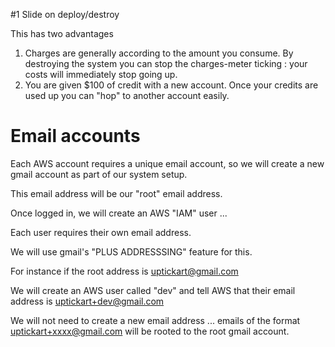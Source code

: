 #1 Slide on deploy/destroy

This has two advantages

1. Charges are generally according to the amount you consume. By destroying the system you can stop the charges-meter ticking : your costs will immediately stop going up.
2. You are given $100 of credit with a new account. Once your credits are used up you can "hop" to another account easily.

# Email accounts

Each AWS account requires a unique email account, so we will create a new gmail account as part of our system setup.

This email address will be our "root" email address.

Once logged in, we will create an AWS "IAM" user ...

Each user requires their own email address.

We will use gmail's "PLUS ADDRESSSING" feature for this.

For instance if the root address is uptickart@gmail.com

We will create an AWS user called "dev" and tell AWS that their email address is uptickart+dev@gmail.com

We will not need to create a new email address ... emails of the format uptickart+xxxx@gmail.com will be rooted to the root gmail account.
